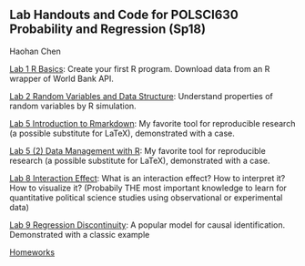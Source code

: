 ## Lab Handouts and Code for POLSCI630 Probability and Regression (Sp18)

Haohan Chen

[Lab 1 R Basics](../../tree/master/01-R-Basics-Data-Exploration): Create your first R program. Download data from an R wrapper of World Bank API.

[Lab 2 Random Variables and Data Structure](../../tree/master/02-Random-Variable-R-Data-Structure): Understand properties of random variables by R simulation.

[Lab 5 Introduction to Rmarkdown](../../tree/master/05-Intro-to-Rmarkdown): My favorite tool for reproducible research (a possible substitute for LaTeX), demonstrated with a case.

[Lab 5 (2) Data Management with R](../../tree/master/05-R-Data-Management): My favorite tool for reproducible research (a possible substitute for LaTeX), demonstrated with a case.

[Lab 8 Interaction Effect](../../tree/master/08-Interaction-Effect): What is an interaction effect? How to interpret it? How to visualize it? (Probabily THE most important knowledge to learn for quantitative political science studies using observational or experimental data)

[Lab 9 Regression Discontinuity](../../tree/master/09-Regression-Discontinuity): A popular model for causal identification. Demonstrated with a classic example

[Homeworks](../../tree/master/Homeworks)



